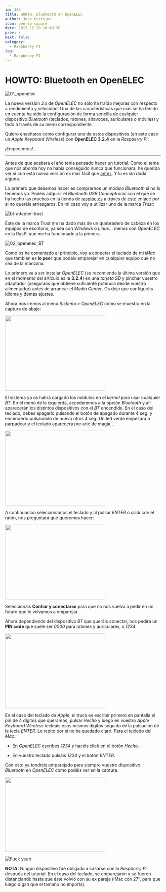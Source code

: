 ```yaml
---
id: 333
title: HOWTO. Bluetooth en OpenELEC
author: Jose Cerrejon
icon: pen-to-square
date: 2013-12-20 10:48:39
prev: /
next: false
category:
  - Raspberry PI
tag:
  - Raspberry PI
---
```


# HOWTO: Bluetooth en OpenELEC

![01_openelec](/images/2013/12/01_openelec.jpg)

La nueva versión *3.x* de *OpenELEC* no sólo ha traído mejoras con respecto a rendimiento y velocidad. Una de las características que mas se ha tenido en cuenta ha sido la configuración de forma sencilla de cualquier dispositivo *Bluetooth* (teclados, ratones, altavoces, auriculares o móviles)  y todo a través de su menú correspondiente.

Quiero enseñaros como configurar uno de estos dispositivos (en este caso un *Apple Keyboard Wireless*) con **OpenELEC 3.2.4** en la *Raspberry Pi*.

¡Empecemos!…

- - -
Antes de que acabara el año tenía pensado hacer un tutorial. Como el tema que nos aborda hoy no había conseguido nunca que funcionara, he querido ver si con esta nueva versión es mas fácil que [antes](http://wiki.openelec.tv/index.php?title=Bluez-tools_how-to). Y lo es sin duda alguna.

Lo primero que debemos hacer es comprarnos un módulo *Bluetooth* si no lo tenemos ya. Podéis adquirir el *Bluetooth USB Conceptronic* con el que se ha hecho las pruebas en la tienda de [raspipc.es](http://raspipc.es) a través de [este](http://goo.gl/F6khBE) enlace por si no queréis arriesgaros. En mi caso voy a utilizar uno de la marca *Trust*:

![bt-adapter-trust](/images/2013/12/bt-adapter-trust.jpg)

Éste de la marca *Trust* me ha dado más de un quebradero de cabeza en los equipos de escritorio, ya sea con *Windows* o *Linux*… menos con *OpenELEC* en la RasPi que me ha funcionado a la primera. 

![02_openelec_BT](/images/2013/12/02_openelec_BT.jpg)

Como os he comentado al principio, voy a conectar el teclado de mi *iMac* que también es **lo peor** que podéis emparejar en cualquier equipo que no sea de la manzana.

Lo primero va a ser instalar *OpenELEC* (se recomienda la última versión que en el momento del artículo es la **3.2.4**) en una *tarjeta SD* y pinchar vuestro adaptador (aseguraos que obtiene suficiente potencia desde vuestro alimentador) antes de arrancar el *Media Center*. Os dejo que configuréis idioma y demás ajustes.

Ahora nos iremos al menú *Sistema > OpenELEC* como se muestra en la captura de abajo:

<a title="OpenELEC menu" rel="lightbox" href="/images/2013/12/03_openelec_BT.jpg">
<img width="324" height="242" src="/images/2013/12/03_openelec_BT_min.jpg">
</a>


El sistema ya os habrá cargado los módulos en el *kernel* para usar cualquier *BT*. En el menú de la izquierda, accederemos a la opción *Bluetooth* y allí aparecerán los distintos dispositivos con el *BT* encendido. En el caso del teclado, debes apagarlo pulsando el botón de apagado durante 4 seg. y encenderlo pulsándolo de nuevo otros 4 seg. Un led verde empezará a parpadear y el teclado aparecerá por arte de magia…

<a title="Dirección MAC oculta para respetar el anonimato de los dispositivos" rel="lightbox" href="/images/2013/12/04_openelec_BT.jpg">
<img width="324" height="242" src="/images/2013/12/04_openelec_BT_min.jpg">
</a>

A continuación seleccionamos el teclado y al pulsar *ENTER* o *click* con el ratón, nos preguntará qué queremos hacer:

<a title="Pocas veces en la vida vas a poder confiar como en este caso" rel="lightbox" href="/images/2013/12/05_openelec_BT.jpg">
<img width="324" height="242" src="/images/2013/12/05_openelec_BT_min.jpg">
</a>

Seleccionáis **Confiar y conectarse** para que no nos vuelva a pedir en un futuro que lo volvamos a emparejar.

Ahora dependiendo del dispositivo *BT* que queráis conectar, nos pedirá un **PIN code** que suele ser *0000* para ratones y auriculares, o *1234*.

<a title="PIN Code Request" rel="lightbox" href="/images/2013/12/06_openelec_BT.jpg">
<img width="324" height="242" src="/images/2013/12/06_openelec_BT_min.jpg">
</a>

En el caso del teclado de *Apple*, el truco es escribir primero en pantalla el pin de 4 dígitos que queramos, pulsar *Hecho* y luego en vuestro *Apple Keyboard Wireless* tecleáis esos mismos dígitos seguido de la pulsación de la tecla *ENTER*. Lo repito por si no ha quedado claro. Para el teclado del *Mac*:

* En *OpenELEC* escribes *1234* y hacéis click en el botón *Hecho*.

* En vuestro teclado pulsáis *1234* y el botón *ENTER*.

Con esto ya tendréis emparejado para siempre vuestro dispositivo *Bluetooth* en *OpenELEC* como podéis ver en la captura.

<a title=“Paired” rel="lightbox" href="/images/2013/12/07_openelec_BT.jpg">
<img width="324" height="242" src="/images/2013/12/07_openelec_BT_min.jpg">
</a>
 
![Fuck yeah](/images/yeah.jpg)

**NOTA:** Ningún dispositivo fue obligado a casarse con la *Raspberry Pi* después del tutorial. En el caso del teclado, se emparejaron y se fueron distanciando hasta que éste volvió con su ex pareja (iMac con 27”, para que luego digan que el tamaño no importa).